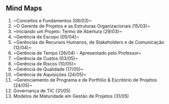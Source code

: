 ﻿## Mind Maps

1. ~Conceitos e Fundamentos (08/03)~
2. ~O Gerente de Projetos e as Estruturas Organizacionais (15/03)~
3. ~Iniciando um Projeto: Termo de Abertura (29/03)~
4. ~Gerência de Escopo (05/04)~
5. ~Gerências de Recursos Humanos, de Stakeholders e de Comunicação (12/04)~
6.  ~Gerência de Tempo (26/04) - Apresentado pelo Professor~
7.  ~Gerência de Custos (03/05)~
8.  ~Gerência de Riscos (10/05)~
9.  ~Gerência de Qualidade (17/05)~
10. ~Gerência de Aquisições (24/05)~
11. ~Gerenciamento de Programa e de Portfólio & Escritório de Projetos (24/05)~
12. Governança de TIC (31/05)
13. Modelos de Maturidade em Gestão de Projetos (31/05)
